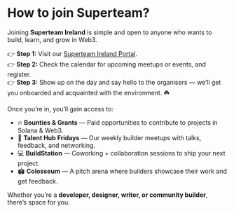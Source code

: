 # How to join Superteam?

Joining **Superteam Ireland** is simple and open to anyone who wants to build, learn, and grow in Web3.

👉 **Step 1:** Visit our [Superteam Ireland Portal](https://bento.me/superteamie).  
👉 **Step 2:** Check the calendar for upcoming meetups or events, and register.  
👉 **Step 3:** Show up on the day and say hello to the organisers — we’ll get you onboarded and acquainted with the environment. ☘️  

Once you’re in, you’ll gain access to:

- 🔥 **Bounties & Grants** — Paid opportunities to contribute to projects in Solana & Web3.  
- 🎤 **Talent Hub Fridays** — Our weekly builder meetups with talks, feedback, and networking.  
- 💻 **BuildStation** — Coworking + collaboration sessions to ship your next project.  
- 🏟️ **Colosseum** — A pitch arena where builders showcase their work and get feedback.  

Whether you’re a **developer, designer, writer, or community builder**, there’s space for you.  

